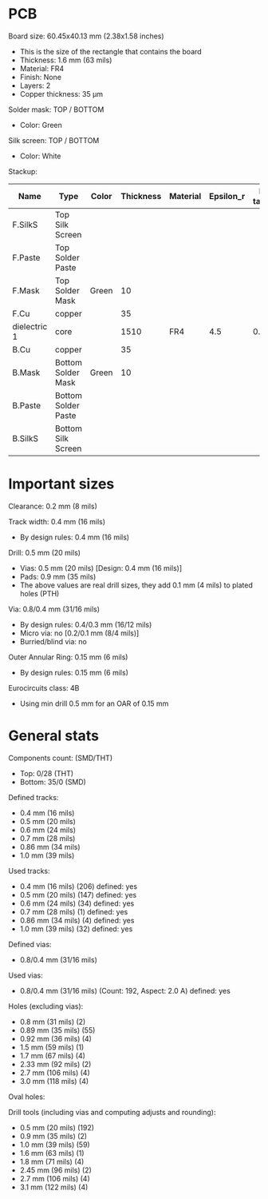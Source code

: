 # PCB

Board size: 60.45x40.13 mm (2.38x1.58 inches)

- This is the size of the rectangle that contains the board
- Thickness: 1.6 mm (63 mils)
- Material: FR4
- Finish: None
- Layers: 2
- Copper thickness: 35 µm

Solder mask: TOP / BOTTOM

- Color: Green

Silk screen: TOP / BOTTOM

- Color: White


Stackup:

| Name                 | Type                 | Color    | Thickness | Material        | Epsilon_r | Loss tangent |
|----------------------|----------------------|----------|-----------|-----------------|-----------|--------------|
| F.SilkS              | Top Silk Screen      |          |           |                 |           |              |
| F.Paste              | Top Solder Paste     |          |           |                 |           |              |
| F.Mask               | Top Solder Mask      | Green    |        10 |                 |           |              |
| F.Cu                 | copper               |          |        35 |                 |           |              |
| dielectric 1         | core                 |          |      1510 | FR4             |       4.5 |        0.020 |
| B.Cu                 | copper               |          |        35 |                 |           |              |
| B.Mask               | Bottom Solder Mask   | Green    |        10 |                 |           |              |
| B.Paste              | Bottom Solder Paste  |          |           |                 |           |              |
| B.SilkS              | Bottom Silk Screen   |          |           |                 |           |              |

# Important sizes

Clearance: 0.2 mm (8 mils)

Track width: 0.4 mm (16 mils)

- By design rules: 0.4 mm (16 mils)

Drill: 0.5 mm (20 mils)

- Vias: 0.5 mm (20 mils) [Design: 0.4 mm (16 mils)]
- Pads: 0.9 mm (35 mils)
- The above values are real drill sizes, they add 0.1 mm (4 mils) to plated holes (PTH)

Via: 0.8/0.4 mm (31/16 mils)

- By design rules: 0.4/0.3 mm (16/12 mils)
- Micro via: no [0.2/0.1 mm (8/4 mils)]
- Burried/blind via: no

Outer Annular Ring: 0.15 mm (6 mils)

- By design rules: 0.15 mm (6 mils)

Eurocircuits class: 4B
- Using min drill 0.5 mm for an OAR of 0.15 mm


# General stats

Components count: (SMD/THT)

- Top: 0/28 (THT)
- Bottom: 35/0 (SMD)

Defined tracks:

- 0.4 mm (16 mils)
- 0.5 mm (20 mils)
- 0.6 mm (24 mils)
- 0.7 mm (28 mils)
- 0.86 mm (34 mils)
- 1.0 mm (39 mils)

Used tracks:

- 0.4 mm (16 mils) (206) defined: yes
- 0.5 mm (20 mils) (147) defined: yes
- 0.6 mm (24 mils) (34) defined: yes
- 0.7 mm (28 mils) (1) defined: yes
- 0.86 mm (34 mils) (4) defined: yes
- 1.0 mm (39 mils) (32) defined: yes

Defined vias:

- 0.8/0.4 mm (31/16 mils)

Used vias:

- 0.8/0.4 mm (31/16 mils) (Count: 192, Aspect: 2.0 A) defined: yes

Holes (excluding vias):

- 0.8 mm (31 mils) (2)
- 0.89 mm (35 mils) (55)
- 0.92 mm (36 mils) (4)
- 1.5 mm (59 mils) (1)
- 1.7 mm (67 mils) (4)
- 2.33 mm (92 mils) (2)
- 2.7 mm (106 mils) (4)
- 3.0 mm (118 mils) (4)

Oval holes:


Drill tools (including vias and computing adjusts and rounding):

- 0.5 mm (20 mils) (192)
- 0.9 mm (35 mils) (2)
- 1.0 mm (39 mils) (59)
- 1.6 mm (63 mils) (1)
- 1.8 mm (71 mils) (4)
- 2.45 mm (96 mils) (2)
- 2.7 mm (106 mils) (4)
- 3.1 mm (122 mils) (4)




